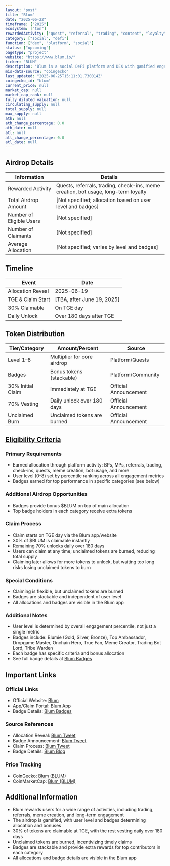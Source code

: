 ```yaml
---
layout: "post"
title: "Blum"
date: "2025-06-22"
timeframe: ["2025"]
ecosystem: ["ton"]
rewardedActivity: ["quest", "referral", "trading", "content", "loyalty"]
category: ["social", "defi"]
function: ["dex", "platform", "social"]
status: ["upcoming"]
pagetype: "project"
website: "https://www.blum.io/"
ticker: "BLUM"
description: "Blum is a social DeFi platform and DEX with gamified engagement, referral, and trading features, rewarding users for activity, quests, and community participation."
mis-data-source: "coingecko"
last_updated: "2025-06-25T15:11:01.730014Z"
coingecko_id: "blum"
current_price: null
market_cap: null
market_cap_rank: null
fully_diluted_valuation: null
circulating_supply: null
total_supply: null
max_supply: null
ath: null
ath_change_percentage: 0.0
ath_date: null
atl: null
atl_change_percentage: 0.0
atl_date: null
---
```


## Airdrop Details

| Information              | Details                                                     |
| ------------------------ | ----------------------------------------------------------- |
| Rewarded Activity        | Quests, referrals, trading, check-ins, meme creation, bot usage, long-term loyalty |
| Total Airdrop Amount     | [Not specified; allocation based on user level and badges]   |
| Number of Eligible Users | [Not specified]                                             |
| Number of Claimants      | [Not specified]                                             |
| Average Allocation       | [Not specified; varies by level and badges]                 |

## Timeline

| Event               | Date                                           |
| ------------------- | ---------------------------------------------- |
| Allocation Reveal   | 2025-06-19                                     |
| TGE & Claim Start   | [TBA, after June 19, 2025]                     |
| 30% Claimable       | On TGE day                                     |
| Daily Unlock        | Over 180 days after TGE                        |

## Token Distribution

| Tier/Category      | Amount/Percent                | Source                    |
| ------------------ | ---------------------------- | ------------------------- |
| Level 1–8          | Multiplier for core airdrop   | Platform/Quests           |
| Badges             | Bonus tokens (stackable)      | Platform/Community        |
| 30% Initial Claim  | Immediately at TGE            | Official Announcement     |
| 70% Vesting        | Daily unlock over 180 days    | Official Announcement     |
| Unclaimed Burn     | Unclaimed tokens are burned   | Official Announcement     |

## [Eligibility Criteria](https://www.blum.io/post/blum-badges)

### Primary Requirements

- Earned allocation through platform activity: BPs, MPs, referrals, trading, check-ins, quests, meme creation, bot usage, and more
- User level (0–8) set by percentile ranking across all engagement metrics
- Badges earned for top performance in specific categories (see below)

### Additional Airdrop Opportunities

- Badges provide bonus $BLUM on top of main allocation
- Top badge holders in each category receive extra tokens

### Claim Process

- Claim starts on TGE day via the Blum app/website
- 30% of $BLUM is claimable instantly
- Remaining 70% unlocks daily over 180 days
- Users can claim at any time; unclaimed tokens are burned, reducing total supply
- Claiming later allows for more tokens to unlock, but waiting too long risks losing unclaimed tokens to burn

### Special Conditions

- Claiming is flexible, but unclaimed tokens are burned
- Badges are stackable and independent of user level
- All allocations and badges are visible in the Blum app

### Additional Notes

- User level is determined by overall engagement percentile, not just a single metric
- Badges include: Blumie (Gold, Silver, Bronze), Top Ambassador, Dropgame Master, Onchain Hero, True Fan, Meme Creator, Trading Bot Lord, Tribe Warden
- Each badge has specific criteria and bonus allocation
- See full badge details at [Blum Badges](https://www.blum.io/post/blum-badges)

## Important Links

### Official Links

- Official Website: [Blum](https://www.blum.io/)
- App/Claim Portal: [Blum App](https://t.me/Blum)
- Badge Details: [Blum Badges](https://www.blum.io/post/blum-badges)

### Source References

- Allocation Reveal: [Blum Tweet](https://x.com/blumcrypto/status/1935746821529440588)
- Badge Announcement: [Blum Tweet](https://x.com/blumcrypto/status/1935746821529440588)
- Claim Process: [Blum Tweet](https://x.com/blumcrypto/status/1935746821529440588)
- Badge Details: [Blum Blog](https://www.blum.io/post/blum-badges)

### Price Tracking

- CoinGecko: [Blum (BLUM)](https://www.coingecko.com/en/coins/blum)
- CoinMarketCap: [Blum (BLUM)](https://coinmarketcap.com/currencies/blum/)

## Additional Information

- Blum rewards users for a wide range of activities, including trading, referrals, meme creation, and long-term engagement
- The airdrop is gamified, with user level and badges determining allocation and bonuses
- 30% of tokens are claimable at TGE, with the rest vesting daily over 180 days
- Unclaimed tokens are burned, incentivizing timely claims
- Badges are stackable and provide extra rewards for top contributors in each category
- All allocations and badge details are visible in the Blum app